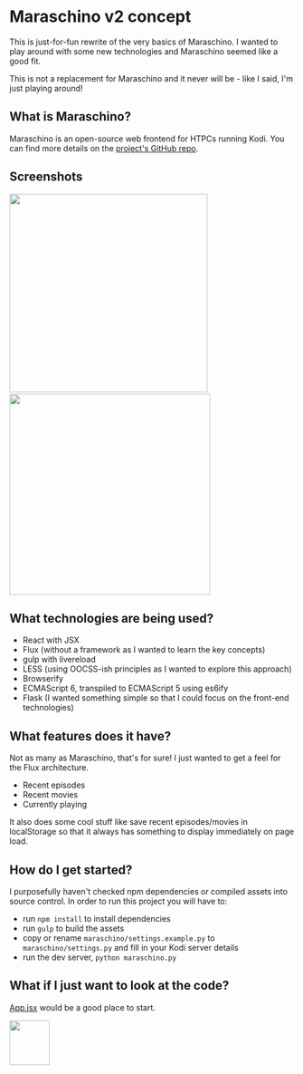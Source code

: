 # Maraschino v2 concept

This is just-for-fun rewrite of the very basics of Maraschino. I wanted to play around with some new technologies and Maraschino seemed like a good fit.

This is not a replacement for Maraschino and it never will be - like I said, I'm just playing around!

## What is Maraschino?

Maraschino is an open-source web frontend for HTPCs running Kodi. You can find more details on the [project's GitHub repo](https://github.com/mrkipling/maraschino).

## Screenshots
<img src="http://www.maraschinoproject.com/static/images/concept_screen1.jpg" width="350">&nbsp;&nbsp;<img src="http://www.maraschinoproject.com/static/images/concept_screen2.jpg" width="355">

## What technologies are being used?

* React with JSX
* Flux (without a framework as I wanted to learn the key concepts)
* gulp with livereload
* LESS (using OOCSS-ish principles as I wanted to explore this approach)
* Browserify
* ECMAScript 6, transpiled to ECMAScript 5 using es6ify
* Flask (I wanted something simple so that I could focus on the front-end technologies)

## What features does it have?

Not as many as Maraschino, that's for sure! I just wanted to get a feel for the Flux architecture.

* Recent episodes
* Recent movies
* Currently playing

It also does some cool stuff like save recent episodes/movies in localStorage so that it always has something to display immediately on page load.

## How do I get started?

I purposefully haven't checked npm dependencies or compiled assets into source control. In order to run this project you will have to:

* run `npm install` to install dependencies
* run `gulp` to build the assets
* copy or rename `maraschino/settings.example.py` to `maraschino/settings.py` and fill in your Kodi server details
* run the dev server, `python maraschino.py`

## What if I just want to look at the code?

[App.jsx](https://github.com/mrkipling/maraschino-v2/blob/master/assets/js/app/App.jsx) would be a good place to start.

<img src="http://www.maraschinoproject.com/static/images/maraschino_logo.png" width="71" height="79">
